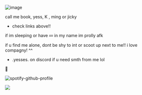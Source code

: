 ![image](https://github.com/user-attachments/assets/af68f66d-368b-4b3e-af5f-ffee0a181646)

call me book, yess, K , ming or jicky

- check links above!!

if im sleeping or have 💤 in my name
im prolly afk

if u find me alone, dont be shy to int or scoot up next to me!! i love compagny! ^^

- .yesses. on discord if u need smth from me lol
  

🫧

![spotify-github-profile](https://spotify-github-profile.kittinanx.com/api/view?uid=31y6w4ujalx3wowyoazvrmnxa4qi&cover_image=true&theme=novatorem&show_offline=false&background_color=121212&interchange=false&bar_color=707070&bar_color_cover=true)


![](https://komarev.com/ghpvc/?username=yess-es&style=platic-square&label=stinkets) 


